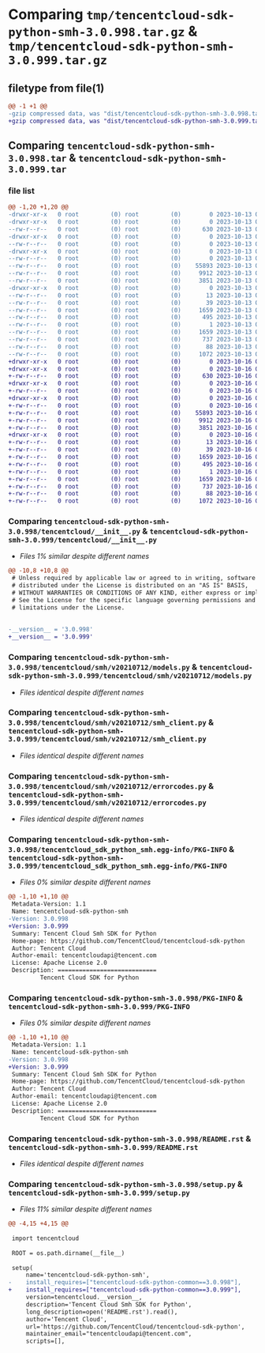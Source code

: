 # Comparing `tmp/tencentcloud-sdk-python-smh-3.0.998.tar.gz` & `tmp/tencentcloud-sdk-python-smh-3.0.999.tar.gz`

## filetype from file(1)

```diff
@@ -1 +1 @@
-gzip compressed data, was "dist/tencentcloud-sdk-python-smh-3.0.998.tar", last modified: Fri Oct 13 00:34:43 2023, max compression
+gzip compressed data, was "dist/tencentcloud-sdk-python-smh-3.0.999.tar", last modified: Mon Oct 16 00:33:55 2023, max compression
```

## Comparing `tencentcloud-sdk-python-smh-3.0.998.tar` & `tencentcloud-sdk-python-smh-3.0.999.tar`

### file list

```diff
@@ -1,20 +1,20 @@
-drwxr-xr-x   0 root         (0) root         (0)        0 2023-10-13 00:34:43.000000 tencentcloud-sdk-python-smh-3.0.998/
-drwxr-xr-x   0 root         (0) root         (0)        0 2023-10-13 00:34:43.000000 tencentcloud-sdk-python-smh-3.0.998/tencentcloud/
--rw-r--r--   0 root         (0) root         (0)      630 2023-10-13 00:34:43.000000 tencentcloud-sdk-python-smh-3.0.998/tencentcloud/__init__.py
-drwxr-xr-x   0 root         (0) root         (0)        0 2023-10-13 00:34:43.000000 tencentcloud-sdk-python-smh-3.0.998/tencentcloud/smh/
--rw-r--r--   0 root         (0) root         (0)        0 2023-10-13 00:34:43.000000 tencentcloud-sdk-python-smh-3.0.998/tencentcloud/smh/__init__.py
-drwxr-xr-x   0 root         (0) root         (0)        0 2023-10-13 00:34:43.000000 tencentcloud-sdk-python-smh-3.0.998/tencentcloud/smh/v20210712/
--rw-r--r--   0 root         (0) root         (0)        0 2023-10-13 00:34:43.000000 tencentcloud-sdk-python-smh-3.0.998/tencentcloud/smh/v20210712/__init__.py
--rw-r--r--   0 root         (0) root         (0)    55893 2023-10-13 00:34:43.000000 tencentcloud-sdk-python-smh-3.0.998/tencentcloud/smh/v20210712/models.py
--rw-r--r--   0 root         (0) root         (0)     9912 2023-10-13 00:34:43.000000 tencentcloud-sdk-python-smh-3.0.998/tencentcloud/smh/v20210712/smh_client.py
--rw-r--r--   0 root         (0) root         (0)     3851 2023-10-13 00:34:43.000000 tencentcloud-sdk-python-smh-3.0.998/tencentcloud/smh/v20210712/errorcodes.py
-drwxr-xr-x   0 root         (0) root         (0)        0 2023-10-13 00:34:43.000000 tencentcloud-sdk-python-smh-3.0.998/tencentcloud_sdk_python_smh.egg-info/
--rw-r--r--   0 root         (0) root         (0)       13 2023-10-13 00:34:43.000000 tencentcloud-sdk-python-smh-3.0.998/tencentcloud_sdk_python_smh.egg-info/top_level.txt
--rw-r--r--   0 root         (0) root         (0)       39 2023-10-13 00:34:43.000000 tencentcloud-sdk-python-smh-3.0.998/tencentcloud_sdk_python_smh.egg-info/requires.txt
--rw-r--r--   0 root         (0) root         (0)     1659 2023-10-13 00:34:43.000000 tencentcloud-sdk-python-smh-3.0.998/tencentcloud_sdk_python_smh.egg-info/PKG-INFO
--rw-r--r--   0 root         (0) root         (0)      495 2023-10-13 00:34:43.000000 tencentcloud-sdk-python-smh-3.0.998/tencentcloud_sdk_python_smh.egg-info/SOURCES.txt
--rw-r--r--   0 root         (0) root         (0)        1 2023-10-13 00:34:43.000000 tencentcloud-sdk-python-smh-3.0.998/tencentcloud_sdk_python_smh.egg-info/dependency_links.txt
--rw-r--r--   0 root         (0) root         (0)     1659 2023-10-13 00:34:43.000000 tencentcloud-sdk-python-smh-3.0.998/PKG-INFO
--rw-r--r--   0 root         (0) root         (0)      737 2023-10-13 00:34:43.000000 tencentcloud-sdk-python-smh-3.0.998/README.rst
--rw-r--r--   0 root         (0) root         (0)       88 2023-10-13 00:34:43.000000 tencentcloud-sdk-python-smh-3.0.998/setup.cfg
--rw-r--r--   0 root         (0) root         (0)     1072 2023-10-13 00:34:43.000000 tencentcloud-sdk-python-smh-3.0.998/setup.py
+drwxr-xr-x   0 root         (0) root         (0)        0 2023-10-16 00:33:55.000000 tencentcloud-sdk-python-smh-3.0.999/
+drwxr-xr-x   0 root         (0) root         (0)        0 2023-10-16 00:33:55.000000 tencentcloud-sdk-python-smh-3.0.999/tencentcloud/
+-rw-r--r--   0 root         (0) root         (0)      630 2023-10-16 00:33:55.000000 tencentcloud-sdk-python-smh-3.0.999/tencentcloud/__init__.py
+drwxr-xr-x   0 root         (0) root         (0)        0 2023-10-16 00:33:55.000000 tencentcloud-sdk-python-smh-3.0.999/tencentcloud/smh/
+-rw-r--r--   0 root         (0) root         (0)        0 2023-10-16 00:33:55.000000 tencentcloud-sdk-python-smh-3.0.999/tencentcloud/smh/__init__.py
+drwxr-xr-x   0 root         (0) root         (0)        0 2023-10-16 00:33:55.000000 tencentcloud-sdk-python-smh-3.0.999/tencentcloud/smh/v20210712/
+-rw-r--r--   0 root         (0) root         (0)        0 2023-10-16 00:33:55.000000 tencentcloud-sdk-python-smh-3.0.999/tencentcloud/smh/v20210712/__init__.py
+-rw-r--r--   0 root         (0) root         (0)    55893 2023-10-16 00:33:55.000000 tencentcloud-sdk-python-smh-3.0.999/tencentcloud/smh/v20210712/models.py
+-rw-r--r--   0 root         (0) root         (0)     9912 2023-10-16 00:33:55.000000 tencentcloud-sdk-python-smh-3.0.999/tencentcloud/smh/v20210712/smh_client.py
+-rw-r--r--   0 root         (0) root         (0)     3851 2023-10-16 00:33:55.000000 tencentcloud-sdk-python-smh-3.0.999/tencentcloud/smh/v20210712/errorcodes.py
+drwxr-xr-x   0 root         (0) root         (0)        0 2023-10-16 00:33:55.000000 tencentcloud-sdk-python-smh-3.0.999/tencentcloud_sdk_python_smh.egg-info/
+-rw-r--r--   0 root         (0) root         (0)       13 2023-10-16 00:33:55.000000 tencentcloud-sdk-python-smh-3.0.999/tencentcloud_sdk_python_smh.egg-info/top_level.txt
+-rw-r--r--   0 root         (0) root         (0)       39 2023-10-16 00:33:55.000000 tencentcloud-sdk-python-smh-3.0.999/tencentcloud_sdk_python_smh.egg-info/requires.txt
+-rw-r--r--   0 root         (0) root         (0)     1659 2023-10-16 00:33:55.000000 tencentcloud-sdk-python-smh-3.0.999/tencentcloud_sdk_python_smh.egg-info/PKG-INFO
+-rw-r--r--   0 root         (0) root         (0)      495 2023-10-16 00:33:55.000000 tencentcloud-sdk-python-smh-3.0.999/tencentcloud_sdk_python_smh.egg-info/SOURCES.txt
+-rw-r--r--   0 root         (0) root         (0)        1 2023-10-16 00:33:55.000000 tencentcloud-sdk-python-smh-3.0.999/tencentcloud_sdk_python_smh.egg-info/dependency_links.txt
+-rw-r--r--   0 root         (0) root         (0)     1659 2023-10-16 00:33:55.000000 tencentcloud-sdk-python-smh-3.0.999/PKG-INFO
+-rw-r--r--   0 root         (0) root         (0)      737 2023-10-16 00:33:55.000000 tencentcloud-sdk-python-smh-3.0.999/README.rst
+-rw-r--r--   0 root         (0) root         (0)       88 2023-10-16 00:33:55.000000 tencentcloud-sdk-python-smh-3.0.999/setup.cfg
+-rw-r--r--   0 root         (0) root         (0)     1072 2023-10-16 00:33:55.000000 tencentcloud-sdk-python-smh-3.0.999/setup.py
```

### Comparing `tencentcloud-sdk-python-smh-3.0.998/tencentcloud/__init__.py` & `tencentcloud-sdk-python-smh-3.0.999/tencentcloud/__init__.py`

 * *Files 1% similar despite different names*

```diff
@@ -10,8 +10,8 @@
 # Unless required by applicable law or agreed to in writing, software
 # distributed under the License is distributed on an "AS IS" BASIS,
 # WITHOUT WARRANTIES OR CONDITIONS OF ANY KIND, either express or implied.
 # See the License for the specific language governing permissions and
 # limitations under the License.
 
 
-__version__ = '3.0.998'
+__version__ = '3.0.999'
```

### Comparing `tencentcloud-sdk-python-smh-3.0.998/tencentcloud/smh/v20210712/models.py` & `tencentcloud-sdk-python-smh-3.0.999/tencentcloud/smh/v20210712/models.py`

 * *Files identical despite different names*

### Comparing `tencentcloud-sdk-python-smh-3.0.998/tencentcloud/smh/v20210712/smh_client.py` & `tencentcloud-sdk-python-smh-3.0.999/tencentcloud/smh/v20210712/smh_client.py`

 * *Files identical despite different names*

### Comparing `tencentcloud-sdk-python-smh-3.0.998/tencentcloud/smh/v20210712/errorcodes.py` & `tencentcloud-sdk-python-smh-3.0.999/tencentcloud/smh/v20210712/errorcodes.py`

 * *Files identical despite different names*

### Comparing `tencentcloud-sdk-python-smh-3.0.998/tencentcloud_sdk_python_smh.egg-info/PKG-INFO` & `tencentcloud-sdk-python-smh-3.0.999/tencentcloud_sdk_python_smh.egg-info/PKG-INFO`

 * *Files 0% similar despite different names*

```diff
@@ -1,10 +1,10 @@
 Metadata-Version: 1.1
 Name: tencentcloud-sdk-python-smh
-Version: 3.0.998
+Version: 3.0.999
 Summary: Tencent Cloud Smh SDK for Python
 Home-page: https://github.com/TencentCloud/tencentcloud-sdk-python
 Author: Tencent Cloud
 Author-email: tencentcloudapi@tencent.com
 License: Apache License 2.0
 Description: ============================
         Tencent Cloud SDK for Python
```

### Comparing `tencentcloud-sdk-python-smh-3.0.998/PKG-INFO` & `tencentcloud-sdk-python-smh-3.0.999/PKG-INFO`

 * *Files 0% similar despite different names*

```diff
@@ -1,10 +1,10 @@
 Metadata-Version: 1.1
 Name: tencentcloud-sdk-python-smh
-Version: 3.0.998
+Version: 3.0.999
 Summary: Tencent Cloud Smh SDK for Python
 Home-page: https://github.com/TencentCloud/tencentcloud-sdk-python
 Author: Tencent Cloud
 Author-email: tencentcloudapi@tencent.com
 License: Apache License 2.0
 Description: ============================
         Tencent Cloud SDK for Python
```

### Comparing `tencentcloud-sdk-python-smh-3.0.998/README.rst` & `tencentcloud-sdk-python-smh-3.0.999/README.rst`

 * *Files identical despite different names*

### Comparing `tencentcloud-sdk-python-smh-3.0.998/setup.py` & `tencentcloud-sdk-python-smh-3.0.999/setup.py`

 * *Files 11% similar despite different names*

```diff
@@ -4,15 +4,15 @@
 
 import tencentcloud
 
 ROOT = os.path.dirname(__file__)
 
 setup(
     name='tencentcloud-sdk-python-smh',
-    install_requires=["tencentcloud-sdk-python-common==3.0.998"],
+    install_requires=["tencentcloud-sdk-python-common==3.0.999"],
     version=tencentcloud.__version__,
     description='Tencent Cloud Smh SDK for Python',
     long_description=open('README.rst').read(),
     author='Tencent Cloud',
     url='https://github.com/TencentCloud/tencentcloud-sdk-python',
     maintainer_email="tencentcloudapi@tencent.com",
     scripts=[],
```

